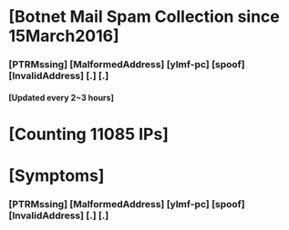 # [Botnet Mail Spam Collection since 15March2016]
### [PTRMssing] [MalformedAddress] [ylmf-pc] [spoof] [InvalidAddress] [.] [.]
#### [Updated every 2~3 hours]

# [Counting 11085 IPs]

# [Symptoms] 
###   [PTRMssing] [MalformedAddress] [ylmf-pc] [spoof] [InvalidAddress] [.] [.]
